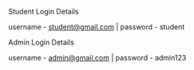 Student Login Details

  username - student@gmail.com |
  password - student

Admin Login Details

  username - admin@gmail.com |
  password - admin123
